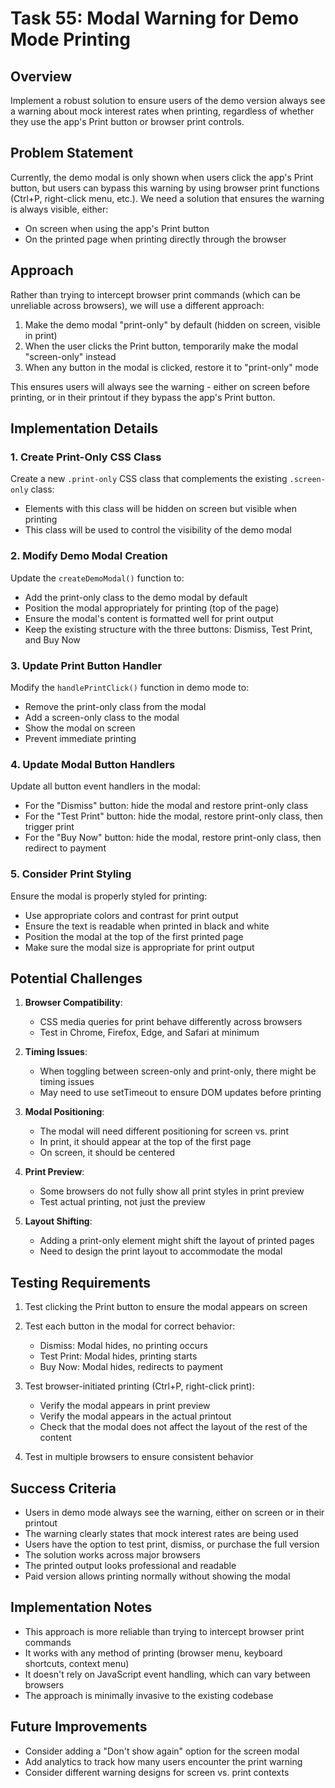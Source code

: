# Task 55: Modal Warning for Demo Mode Printing

## Overview

Implement a robust solution to ensure users of the demo version always see a warning about mock interest rates when printing, regardless of whether they use the app's Print button or browser print controls.

## Problem Statement

Currently, the demo modal is only shown when users click the app's Print button, but users can bypass this warning by using browser print functions (Ctrl+P, right-click menu, etc.). We need a solution that ensures the warning is always visible, either:
- On screen when using the app's Print button
- On the printed page when printing directly through the browser

## Approach

Rather than trying to intercept browser print commands (which can be unreliable across browsers), we will use a different approach:

1. Make the demo modal "print-only" by default (hidden on screen, visible in print)
2. When the user clicks the Print button, temporarily make the modal "screen-only" instead
3. When any button in the modal is clicked, restore it to "print-only" mode

This ensures users will always see the warning - either on screen before printing, or in their printout if they bypass the app's Print button.

## Implementation Details

### 1. Create Print-Only CSS Class

Create a new `.print-only` CSS class that complements the existing `.screen-only` class:
- Elements with this class will be hidden on screen but visible when printing
- This class will be used to control the visibility of the demo modal

### 2. Modify Demo Modal Creation

Update the `createDemoModal()` function to:
- Add the print-only class to the demo modal by default
- Position the modal appropriately for printing (top of the page)
- Ensure the modal's content is formatted well for print output
- Keep the existing structure with the three buttons: Dismiss, Test Print, and Buy Now

### 3. Update Print Button Handler

Modify the `handlePrintClick()` function in demo mode to:
- Remove the print-only class from the modal
- Add a screen-only class to the modal
- Show the modal on screen
- Prevent immediate printing

### 4. Update Modal Button Handlers

Update all button event handlers in the modal:
- For the "Dismiss" button: hide the modal and restore print-only class
- For the "Test Print" button: hide the modal, restore print-only class, then trigger print
- For the "Buy Now" button: hide the modal, restore print-only class, then redirect to payment

### 5. Consider Print Styling

Ensure the modal is properly styled for printing:
- Use appropriate colors and contrast for print output
- Ensure the text is readable when printed in black and white
- Position the modal at the top of the first printed page
- Make sure the modal size is appropriate for print output

## Potential Challenges

1. **Browser Compatibility**:
   - CSS media queries for print behave differently across browsers
   - Test in Chrome, Firefox, Edge, and Safari at minimum

2. **Timing Issues**:
   - When toggling between screen-only and print-only, there might be timing issues
   - May need to use setTimeout to ensure DOM updates before printing

3. **Modal Positioning**:
   - The modal will need different positioning for screen vs. print
   - In print, it should appear at the top of the first page
   - On screen, it should be centered

4. **Print Preview**:
   - Some browsers do not fully show all print styles in print preview
   - Test actual printing, not just the preview

5. **Layout Shifting**:
   - Adding a print-only element might shift the layout of printed pages
   - Need to design the print layout to accommodate the modal

## Testing Requirements

1. Test clicking the Print button to ensure the modal appears on screen
2. Test each button in the modal for correct behavior:
   - Dismiss: Modal hides, no printing occurs
   - Test Print: Modal hides, printing starts
   - Buy Now: Modal hides, redirects to payment

3. Test browser-initiated printing (Ctrl+P, right-click print):
   - Verify the modal appears in print preview
   - Verify the modal appears in the actual printout
   - Check that the modal does not affect the layout of the rest of the content

4. Test in multiple browsers to ensure consistent behavior

## Success Criteria

- Users in demo mode always see the warning, either on screen or in their printout
- The warning clearly states that mock interest rates are being used
- Users have the option to test print, dismiss, or purchase the full version
- The solution works across major browsers
- The printed output looks professional and readable
- Paid version allows printing normally without showing the modal

## Implementation Notes

- This approach is more reliable than trying to intercept browser print commands
- It works with any method of printing (browser menu, keyboard shortcuts, context menu)
- It doesn't rely on JavaScript event handling, which can vary between browsers
- The approach is minimally invasive to the existing codebase

## Future Improvements

- Consider adding a "Don't show again" option for the screen modal
- Add analytics to track how many users encounter the print warning
- Consider different warning designs for screen vs. print contexts

